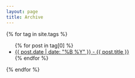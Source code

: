 ```yaml
---
layout: page
title: Archive
---
```


{% for tag in site.tags %}
<ul>
   {% for post in tag[0] %}
      <li><a href="{{ post.url }}">{{ post.date | date: "%B %Y" }} - {{ post.title }}</a></li>
   {% endfor %}
</ul>
{% endfor %}
